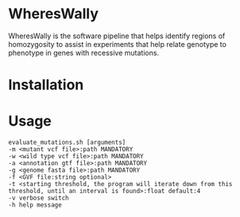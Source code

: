 # WheresWally
WheresWally is the software pipeline that helps identify regions of homozygosity to assist in experiments that help relate genotype to phenotype in genes with recessive mutations.

# Installation

# Usage
```
evaluate_mutations.sh [arguments]
-m <mutant vcf file>:path MANDATORY
-w <wild type vcf file>:path MANDATORY
-a <annotation gtf file>:path MANDATORY
-g <genome fasta file>:path MANDATORY
-f <GVF file:string optional>
-t <starting threshold, the program will iterate down from this threshold, until an interval is found>:float default:4
-v verbose switch
-h help message
```
